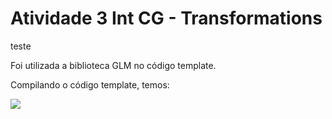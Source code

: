 ﻿# Atividade 3 Int CG - Transformations

teste

Foi utilizada a biblioteca GLM no código template.

Compilando o código template, temos:

<img src = "https://github.com/Tewsma/CG/tree/main/AtividadeIII/turopom/figura1.png">
